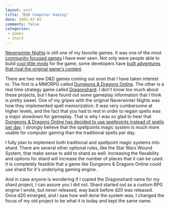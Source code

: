 ```yaml
---
layout: post
title: "D20 Computer Gaming"
date: 2005-07-05
comments: false
categories:
 - games
 - shard
---
```


[Neverwinter Nights](http://nwn.bioware.com) is still one of my favorite games. It was one of the most [community focused games](http://nwvault.ign.com/) I have ever seen. Not only were people able to build [cool little mods](http://nwvault.ign.com/View.php?view=Modules.DMFM) for the game, some developers have [built adventures that rival the original game's content](http://nwn.bioware.com/premium/).

   
There are two new D&D games coming out soon that I have taken interest to. The first is a MMORPG called [Dungeons & Dragons Online](http://www.ddo.com/index.php). The other is a real time strategy game called [Dragonshard](http://www.atari.com/dragonshard/home). I don't know too much about these projects, but I have found out some gameplay information that I think is pretty sweet. One of my gripes with the original Neverwinter Nights was how they implemented spell memorization. It was very cumbersome at higher levels, and the fact that you had to rest in order to regain spells was a major slowdown for gameplay. That is why I was so glad to hear that [Dungeons & Dragons Online has decided to use spellpoints instead of spells per day](http://www.ddo.com/index.php?page_id=84). I strongly believe that the spellpoints magic system is much more usable for computer gaming than the traditional spells per day.

   
I fully plan to implement both traditional and spellpoint magic systems into shard. There are several other optional rules, like the Star Wars Wound System, that make sense to add to shard as well. Increasing the flexability and options for shard will increase the number of places that it can be used. It is completely feasible that a game like Dungeons & Dragons Online could use shard for it's underlying gaming engine.

   
And in case anyone is wondering if I copied the Dragonshard name for my shard project, I can assure you I did not. Shard started out as a custom RPG engine I wrote, but never released, way back before d20 was released. Once d20 emerged, and I saw how well done the system was, I changed the focus of my old project to be what it is today and kept the same name.

